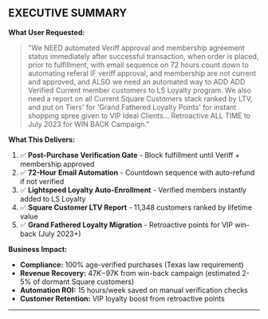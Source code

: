 ## EXECUTIVE SUMMARY

**What User Requested:**
> "We NEED automated Veriff approval and membership agreement status immediately after successful transaction, when order is placed, prior to fulfillment, with email sequence on 72 hours count down to automating referal IF veriff approval, and membership are not current and approved, and ALSO we need an automated way to ADD ADD Verified Current member customers to LS Loyalty program. We also need a report on all Current Square Customers stack ranked by LTV, and put on Tiers' for 'Grand Fathered Loyalty Points' for instant shopping spree given to VIP Ideal Clients... Retroactive ALL TIME to July 2023 for WIN BACK Campaign."

**What This Delivers:**

1. ✅ **Post-Purchase Verification Gate** - Block fulfillment until Veriff + membership approved
2. ✅ **72-Hour Email Automation** - Countdown sequence with auto-refund if not verified
3. ✅ **Lightspeed Loyalty Auto-Enrollment** - Verified members instantly added to LS Loyalty
4. ✅ **Square Customer LTV Report** - 11,348 customers ranked by lifetime value
5. ✅ **Grand Fathered Loyalty Migration** - Retroactive points for VIP win-back (July 2023+)

**Business Impact:**

- **Compliance:** 100% age-verified purchases (Texas law requirement)
- **Revenue Recovery:** $47K-$97K from win-back campaign (estimated 2-5% of dormant Square customers)
- **Automation ROI:** 15 hours/week saved on manual verification checks
- **Customer Retention:** VIP loyalty boost from retroactive points

---

